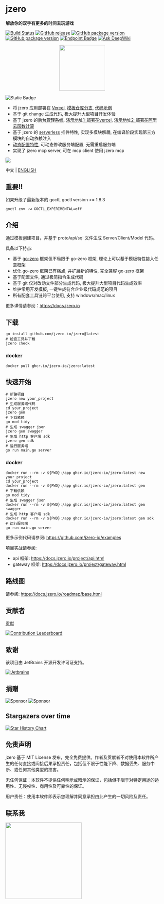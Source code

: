 # jzero

**解放你的双手有更多的时间去玩游戏**

[![Build Status](https://img.shields.io/github/actions/workflow/status/jzero-io/jzero/ci.yaml?branch=main&label=jzero-ci&logo=github&style=flat-square)](https://github.com/jzero-io/jzero/actions?query=workflow%3Ajzero-ci)
[![GitHub release](https://img.shields.io/github/release/jzero-io/jzero.svg?style=flat-square)](https://github.com/jzero-io/jzero/releases/latest)
[![GitHub package version](https://img.shields.io/github/v/release/jzero-io/jzero?include_prereleases&sort=semver&label=Docker%20Image%20version)](https://github.com/jzero-io/jzero/pkgs/container/jzero)
[![GitHub package version](https://img.shields.io/github/v/release/jzero-io/jzero-action?include_prereleases&sort=semver&label=Jzero%20Action%20Version)](https://github.com/marketplace/actions/jzero-action)
[![Endpoint Badge](https://img.shields.io/endpoint?url=https%3A%2F%2Fvercel.jaronnie.com%2Fapi%2Fv1%2Fshields%2Fgithub%2Fjzero-io%2Fjzero%2Fpkgs%2Fcontainer%2Fjzero%2Fdownloads&label=image%20pulls)](https://vercel.jaronnie.com/api/v1/shields/github/jzero-io/jzero/pkgs/container/jzero/downloads)
[![Ask DeepWiki](https://deepwiki.com/badge.svg)](https://deepwiki.com/jzero-io/jzero)

<p align="center">
<img align="center" width="150px" src="https://oss.jaronnie.com/jzero.jpg">
</p>

![Static Badge](https://img.shields.io/badge/Latest_New_Feature-blue?style=for-the-badge)

* 将 jzero 应用部署在 [Vercel](https://vercel.com), [模板仓库分支](https://github.com/jzero-io/templates/tree/api-vercel), [代码示例](https://github.com/jaronnie/go-serverless-vercel)
* 基于 git change 生成代码, 极大提升大型项目开发体验
* 基于 jzero 的[后台管理系统](https://github.com/jzero-io/jzero-admin), [演示地址1-部署在vercel](https://admin.jzero.io), [演示地址2-部署在阿里云函数计算](https://jzero-admin.jaronnie.com)
* 基于 jzero 的 [serverless](https://docs.jzero.io/guide/serverless.html) 插件特性, 实现多模块解耦, 在编译阶段实现第三方模块的自动依赖注入
* [动态配置特性](https://docs.jzero.io/guide/config/dynamic_conf.html), 可动态修改服务端配置, 无需重启服务端
* 实现了 jzero mcp server, 可在 mcp client 使用 jzero mcp

![](http://oss.jaronnie.com/image-20250514114027747.png)

中文 | [ENGLISH](README-EN.md)

## 重要‼️

如果升级了最新版本的 goctl, goctl version >= 1.8.3

```shell
goctl env -w GOCTL_EXPERIMENTAL=off
```

## 介绍

通过模板创建项目，并基于 proto/api/sql 文件生成 Server/Client/Model 代码。

具备以下特点:
* 基于 [go-zero](https://go-zero.dev) 框架但不局限于 go-zero 框架, 理论上可以基于模板特性接入任意框架
* 优化 go-zero 框架已有痛点, 并扩展新的特性, 完全兼容 go-zero 框架
* 基于配置文件, 通过极简指令生成代码
* 基于 git 仅对改动文件部分生成代码, 极大提升大型项目代码生成效率
* 维护常用开发模板, 一键生成符合企业级代码规范的项目
* 所有配套工具链跨平台使用, 支持 windows/mac/linux

更多详情请参阅：https://docs.jzero.io

## 下载

```shell
go install github.com/jzero-io/jzero@latest
# 检查工具并下载
jzero check
```

### docker

```shell
docker pull ghcr.io/jzero-io/jzero:latest
```

## 快速开始

```shell
# 新建项目
jzero new your_project
# 生成服务端代码
cd your_project
jzero gen
# 下载依赖
go mod tidy
# 生成 swagger json
jzero gen swagger
# 生成 http 客户端 sdk
jzero gen sdk
# 运行服务端
go run main.go server
```

### docker

```shell
docker run --rm -v ${PWD}:/app ghcr.io/jzero-io/jzero:latest new your_project
cd your_project
docker run --rm -v ${PWD}:/app ghcr.io/jzero-io/jzero:latest gen
# 下载依赖
go mod tidy
# 生成 swagger json
docker run --rm -v ${PWD}:/app ghcr.io/jzero-io/jzero:latest gen swagger
# 生成 http 客户端 sdk
docker run --rm -v ${PWD}:/app ghcr.io/jzero-io/jzero:latest gen sdk
# 运行服务端
go run main.go server
```

更多示例代码请参阅: https://github.com/jzero-io/examples

项目实战请参阅:
* api 框架: https://docs.jzero.io/project/api.html
* gateway 框架: https://docs.jzero.io/project/gateway.html

## 路线图

请参阅: https://docs.jzero.io/roadmap/base.html

## 贡献者

[贡献](https://docs.jzero.io/guide/contribute.html)

[![Contribution Leaderboard](https://openomy.app/svg?repo=jzero-io/jzero&chart=list)](https://openomy.app/github/jzero-io/jzero)

## 致谢

该项目由 JetBrains 开源开发许可证支持。

[![Jetbrains](https://resources.jetbrains.com/storage/products/company/brand/logos/jb_beam.svg)](https://www.jetbrains.com/?from=jzero)

## 捐赠

[![Sponsor](https://img.shields.io/badge/Sponsor-%E2%9D%A4-red?label=Sponsor-WePay)](https://oss.jaronnie.com/2021723027876_.pic.jpg)
[![Sponsor](https://img.shields.io/badge/Sponsor-%E2%9D%A4-red?label=Sponsor-AliPay)](https://oss.jaronnie.com/2031723027877_.pic.jpg)

## Stargazers over time

[![Star History Chart](https://api.star-history.com/svg?repos=jzero-io/jzero&type=Date)](https://star-history.com/#jzero-io/jzero&Date)

## 免责声明

jzero 基于 MIT License 发布，完全免费提供。作者及贡献者不对使用本软件所产生的任何直接或间接后果承担责任，包括但不限于性能下降、数据丢失、服务中断、或任何其他类型的损害。

无任何保证：本软件不提供任何明示或暗示的保证，包括但不限于对特定用途的适用性、无侵权性、商用性及可靠性的保证。

用户责任：使用本软件即表示您理解并同意承担由此产生的一切风险及责任。

## 联系我

<p align="center">
<img align="left" width="250px" height="250px" src="https://oss.jaronnie.com/weixin2.jpg">
</p>

